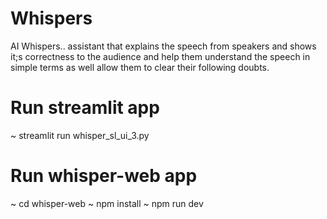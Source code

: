 # Whispers
AI Whispers.. assistant that explains the speech from speakers and shows it;s correctness to the audience and help them understand the speech in simple terms as well allow them to clear their following doubts.

# Run streamlit app
~ streamlit run whisper_sl_ui_3.py

# Run whisper-web app
~ cd whisper-web
~ npm install
~ npm run dev